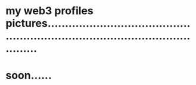 # my web3 profiles pictures.......................................................................................................
# soon......
